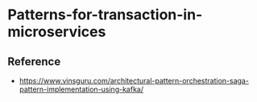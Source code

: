 # Patterns-for-transaction-in-microservices

## Reference

- https://www.vinsguru.com/architectural-pattern-orchestration-saga-pattern-implementation-using-kafka/
